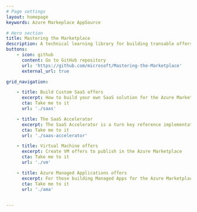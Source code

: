```yaml
---
# Page settings
layout: homepage
keywords: Azure Markeplace AppSource

# Hero section
title: Mastering the Marketplace
description: A technical learning library for building transable offers on Azure
buttons:
    - icon: github
      content: Go to GitHub repository
      url: 'https://github.com/microsoft/Mastering-the-Marketplace'
      external_url: true

grid_navigation:

    - title: Build Custom SaaS offers
      excerpt: How to build your own SaaS solution for the Azure Marketplace
      cta: Take me to it
      url: './saas'

    - title: The SaaS Accelerator
      excerpt: The SaaS Accelerator is a turn key reference implementation of a SaaS offer. Install in 20 minutes!
      cta: Take me to it
      url: './saas-accelerator'

    - title: Virtual Machine offers
      excerpt: Create VM offers to publish in the Azure Marketplace
      cta: Take me to it
      url: './vm'

    - title: Azure Managed Applications offers
      excerpt: For those building Managed Apps for the Azure Marketplace
      cta: Take me to it
      url: './ama'

      
---
```

